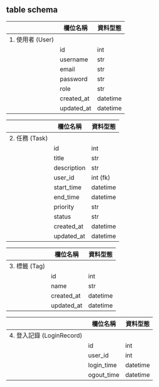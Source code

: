 ## table schema

|   | 欄位名稱  | 資料型態  |  
|---|---|---|
| 1.	使用者 (User)| 
|   | id  | int |  
|   | username  | str |  
|   | email  | str | 
|   | password | str | 
|   | role | str | 
|   | created_at | datetime |
|   | updated_at | datetime |

|   | 欄位名稱  | 資料型態  |  
|---|---|---|
| 2.	任務 (Task)| 
|   | id  | int |  
|   | title | str |  
|   | description | str | 
|   | user_id| int (fk) | 
|   | start_time | datetime |
|   | end_time | datetime |
|   | priority | str | 
|   | status| str | 
|   | created_at | datetime |
|   | updated_at | datetime |

|   | 欄位名稱  | 資料型態  |  
|---|---|---|
| 3.	標籤 (Tag)| 
|   | id  | int |  
|   | name | str |  
|   | created_at | datetime |
|   | updated_at | datetime |


	
|   | 欄位名稱  | 資料型態  |  
|---|---|---|
| 	4.	登入記錄 (LoginRecord)| 
|   | id  | int |  
|   | user_id | int |  
|   | login_time | datetime |
|   | ogout_time | datetime |

